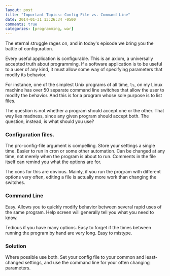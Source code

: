 ```yaml
---
layout: post
title: "Important Topics: Config File vs. Command Line"
date: 2014-01-31 13:26:34 -0500
comments: true
categories: [programming, war]
---
```

The eternal struggle rages on, and in today's episode we bring you the
battle of configuration.

Every useful application is configurable. This is an axiom, a universally
accepted truth about programming. If a software application is to be useful
to a user of any kind, it must allow some way of specifying parameters that
modify its behavior.
<!--more-->
For instance, one of the simplest Unix programs of all time, `ls`, on my
Linux machine has over 50 separate command line switches that allow the
user to modify the behavior. And this is for a program whose sole purpose
is to list files.

The question is not whether a program should accept one or the other. That
way lies madness, since any given program should accept both. The question,
instead, is what should you use?

### Configuration files.

The pro-config-file argument is compelling. Store your settings a single time.
Easier to run in cron or some other automation. Can be changed at any time,
not merely when the program is about to run. Comments in the file itself
can remind you what the options are for.

The cons for this are obvious. Mainly, if you run the program with different
options very often, editing a file is actually more work than changing the
switches.

### Command Line

Easy. Allows you to quickly modify behavior between several rapid uses of
the same program. Help screen will generally tell you what you need to know.

Tedious if you have many options. Easy to forget if the times between running
the program by hand are very long. Easy to mistype.

### Solution

Where possible use both. Set your config file to your common and least-changed
settings, and use the command line for your often changing parameters.
